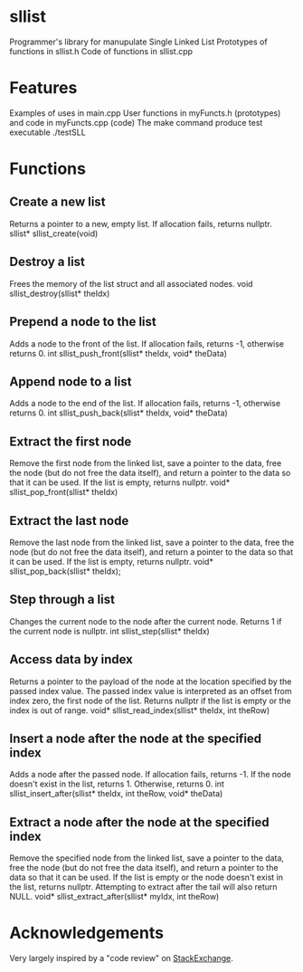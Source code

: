 # sllist
Programmer's library for manupulate Single Linked List
Prototypes of functions in sllist.h
Code of functions in sllist.cpp

<h1>Features</h1>
Examples of uses in main.cpp
User functions in myFuncts.h (prototypes) and code in myFuncts.cpp (code)
The make command produce test executable ./testSLL

<h1>Functions</h1>
  <h2>Create a new list</h2>
  Returns a pointer to a new, empty list. If allocation fails, returns nullptr.<br>
  sllist* sllist_create(void)
  
  <h2>Destroy a list</h2>
  Frees the memory of the list struct and all associated nodes.
  void sllist_destroy(sllist* theIdx)

  <h2>Prepend a node to the list</h2>
  Adds a node to the front of the list. If allocation fails, returns -1, otherwise returns 0.
  int sllist_push_front(sllist* theIdx, void* theData)
  
  <h2>Append node to a list</h2>
  Adds a node to the end of the list. If allocation fails, returns -1, otherwise returns 0.
  int sllist_push_back(sllist* theIdx, void* theData)
  
  <h2>Extract the first node</h2>
  Remove the first node from the linked list, save a pointer to the data, free the node (but do not free the data itself), and return a pointer to the data so that it can be used. If the list is empty, returns nullptr.
  void* sllist_pop_front(sllist* theIdx)
  
  <h2>Extract the last node</h2>
  Remove the last node from the linked list, save a pointer to the data, free the node (but do not free the data itself), and return a pointer to the data so that it can be used. If the list is empty, returns nullptr.
  void* sllist_pop_back(sllist* theIdx);
  
  <h2>Step through a list</h2>
  Changes the current node to the node after the current node. Returns 1 if the current node is nullptr.
  int sllist_step(sllist* theIdx)
  
  <h2>Access data by index</h2>
  Returns a pointer to the payload of the node at the location specified by the passed index value. The passed index value is interpreted as an offset from index zero, the first node of the list. Returns nullptr if the list is empty or the index is out of range.
  void* sllist_read_index(sllist* theIdx, int theRow)
  
  <h2>Insert a node after the node at the specified index</h2>
  Adds a node after the passed node. If allocation fails, returns -1. If the node doesn't exist in the list, returns 1. Otherwise, returns 0.
  int sllist_insert_after(sllist* theIdx, int theRow, void* theData)
  
  <h2>Extract a node after the node at the specified index</h2>
  Remove the specified node from the linked list, save a pointer to the data, free the node (but do not free the data itself), and return a pointer to the data so that it can be used. If the list is empty or the node doesn't exist in the list, returns nullptr. Attempting to extract after the tail will also return NULL.
  void* sllist_extract_after(sllist* myIdx, int theRow)
  
<h1>Acknowledgements</h1>
Very largely inspired by a "code review" on <a href="https://codereview.stackexchange.com/questions/26732/singly-linked-list-library">StackExchange</a>.
